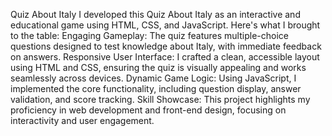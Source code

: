 Quiz About Italy
I developed this Quiz About Italy as an interactive and educational game using HTML, CSS, and JavaScript. 
Here's what I brought to the table:
Engaging Gameplay: The quiz features multiple-choice questions designed to test knowledge about Italy, with immediate feedback on answers.
Responsive User Interface: I crafted a clean, accessible layout using HTML and CSS, ensuring the quiz is visually appealing and works seamlessly across devices.
Dynamic Game Logic: Using JavaScript, I implemented the core functionality, including question display, answer validation, and score tracking.
Skill Showcase: This project highlights my proficiency in web development and front-end design, focusing on interactivity and user engagement.
